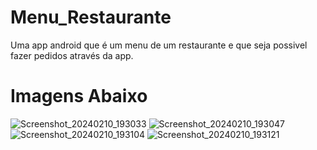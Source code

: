 # Menu_Restaurante
 Uma app android que é um menu de um restaurante e que seja possivel fazer pedidos através da app.
 # Imagens Abaixo
 
![Screenshot_20240210_193033](https://github.com/TafariDragon/Menu_Restaurante/assets/106206000/f85c7345-0b85-49eb-8e86-21c867aa9824)
![Screenshot_20240210_193047](https://github.com/TafariDragon/Menu_Restaurante/assets/106206000/3d5cbf78-3448-4ded-a9e5-65450a3cb2e0)
![Screenshot_20240210_193104](https://github.com/TafariDragon/Menu_Restaurante/assets/106206000/38b3fc1f-e772-4389-9c5a-828f66ceac9f)
![Screenshot_20240210_193121](https://github.com/TafariDragon/Menu_Restaurante/assets/106206000/f3172b7f-a112-4bf6-90eb-3df9098fb743)
